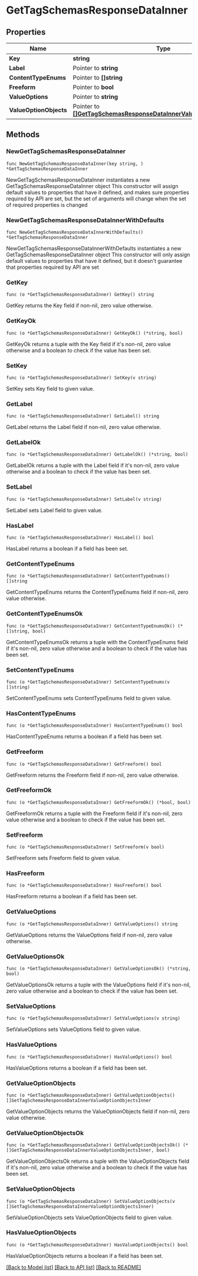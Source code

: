 # GetTagSchemasResponseDataInner

## Properties

Name | Type | Description | Notes
------------ | ------------- | ------------- | -------------
**Key** | **string** |  | 
**Label** | Pointer to **string** |  | [optional] 
**ContentTypeEnums** | Pointer to **[]string** |  | [optional] 
**Freeform** | Pointer to **bool** |  | [optional] 
**ValueOptions** | Pointer to **string** |  | [optional] 
**ValueOptionObjects** | Pointer to [**[]GetTagSchemasResponseDataInnerValueOptionObjectsInner**](GetTagSchemasResponseDataInnerValueOptionObjectsInner.md) |  | [optional] 

## Methods

### NewGetTagSchemasResponseDataInner

`func NewGetTagSchemasResponseDataInner(key string, ) *GetTagSchemasResponseDataInner`

NewGetTagSchemasResponseDataInner instantiates a new GetTagSchemasResponseDataInner object
This constructor will assign default values to properties that have it defined,
and makes sure properties required by API are set, but the set of arguments
will change when the set of required properties is changed

### NewGetTagSchemasResponseDataInnerWithDefaults

`func NewGetTagSchemasResponseDataInnerWithDefaults() *GetTagSchemasResponseDataInner`

NewGetTagSchemasResponseDataInnerWithDefaults instantiates a new GetTagSchemasResponseDataInner object
This constructor will only assign default values to properties that have it defined,
but it doesn't guarantee that properties required by API are set

### GetKey

`func (o *GetTagSchemasResponseDataInner) GetKey() string`

GetKey returns the Key field if non-nil, zero value otherwise.

### GetKeyOk

`func (o *GetTagSchemasResponseDataInner) GetKeyOk() (*string, bool)`

GetKeyOk returns a tuple with the Key field if it's non-nil, zero value otherwise
and a boolean to check if the value has been set.

### SetKey

`func (o *GetTagSchemasResponseDataInner) SetKey(v string)`

SetKey sets Key field to given value.


### GetLabel

`func (o *GetTagSchemasResponseDataInner) GetLabel() string`

GetLabel returns the Label field if non-nil, zero value otherwise.

### GetLabelOk

`func (o *GetTagSchemasResponseDataInner) GetLabelOk() (*string, bool)`

GetLabelOk returns a tuple with the Label field if it's non-nil, zero value otherwise
and a boolean to check if the value has been set.

### SetLabel

`func (o *GetTagSchemasResponseDataInner) SetLabel(v string)`

SetLabel sets Label field to given value.

### HasLabel

`func (o *GetTagSchemasResponseDataInner) HasLabel() bool`

HasLabel returns a boolean if a field has been set.

### GetContentTypeEnums

`func (o *GetTagSchemasResponseDataInner) GetContentTypeEnums() []string`

GetContentTypeEnums returns the ContentTypeEnums field if non-nil, zero value otherwise.

### GetContentTypeEnumsOk

`func (o *GetTagSchemasResponseDataInner) GetContentTypeEnumsOk() (*[]string, bool)`

GetContentTypeEnumsOk returns a tuple with the ContentTypeEnums field if it's non-nil, zero value otherwise
and a boolean to check if the value has been set.

### SetContentTypeEnums

`func (o *GetTagSchemasResponseDataInner) SetContentTypeEnums(v []string)`

SetContentTypeEnums sets ContentTypeEnums field to given value.

### HasContentTypeEnums

`func (o *GetTagSchemasResponseDataInner) HasContentTypeEnums() bool`

HasContentTypeEnums returns a boolean if a field has been set.

### GetFreeform

`func (o *GetTagSchemasResponseDataInner) GetFreeform() bool`

GetFreeform returns the Freeform field if non-nil, zero value otherwise.

### GetFreeformOk

`func (o *GetTagSchemasResponseDataInner) GetFreeformOk() (*bool, bool)`

GetFreeformOk returns a tuple with the Freeform field if it's non-nil, zero value otherwise
and a boolean to check if the value has been set.

### SetFreeform

`func (o *GetTagSchemasResponseDataInner) SetFreeform(v bool)`

SetFreeform sets Freeform field to given value.

### HasFreeform

`func (o *GetTagSchemasResponseDataInner) HasFreeform() bool`

HasFreeform returns a boolean if a field has been set.

### GetValueOptions

`func (o *GetTagSchemasResponseDataInner) GetValueOptions() string`

GetValueOptions returns the ValueOptions field if non-nil, zero value otherwise.

### GetValueOptionsOk

`func (o *GetTagSchemasResponseDataInner) GetValueOptionsOk() (*string, bool)`

GetValueOptionsOk returns a tuple with the ValueOptions field if it's non-nil, zero value otherwise
and a boolean to check if the value has been set.

### SetValueOptions

`func (o *GetTagSchemasResponseDataInner) SetValueOptions(v string)`

SetValueOptions sets ValueOptions field to given value.

### HasValueOptions

`func (o *GetTagSchemasResponseDataInner) HasValueOptions() bool`

HasValueOptions returns a boolean if a field has been set.

### GetValueOptionObjects

`func (o *GetTagSchemasResponseDataInner) GetValueOptionObjects() []GetTagSchemasResponseDataInnerValueOptionObjectsInner`

GetValueOptionObjects returns the ValueOptionObjects field if non-nil, zero value otherwise.

### GetValueOptionObjectsOk

`func (o *GetTagSchemasResponseDataInner) GetValueOptionObjectsOk() (*[]GetTagSchemasResponseDataInnerValueOptionObjectsInner, bool)`

GetValueOptionObjectsOk returns a tuple with the ValueOptionObjects field if it's non-nil, zero value otherwise
and a boolean to check if the value has been set.

### SetValueOptionObjects

`func (o *GetTagSchemasResponseDataInner) SetValueOptionObjects(v []GetTagSchemasResponseDataInnerValueOptionObjectsInner)`

SetValueOptionObjects sets ValueOptionObjects field to given value.

### HasValueOptionObjects

`func (o *GetTagSchemasResponseDataInner) HasValueOptionObjects() bool`

HasValueOptionObjects returns a boolean if a field has been set.


[[Back to Model list]](../README.md#documentation-for-models) [[Back to API list]](../README.md#documentation-for-api-endpoints) [[Back to README]](../README.md)


